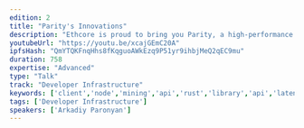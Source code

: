 ```yaml
---
edition: 2
title: "Parity's Innovations"
description: "Ethcore is proud to bring you Parity, a high-performance implementation of the Ethereum client written in Rust. Ethcore will talking about what makes Parity unique for DApp and blockchain developers. Get a brief overview of Parity’s performance and security aspects. You will learn about some of the advanced features, such as state-tree pruning, blockchain snapshotting and transaction tracing. We will also touch on private chain’s use of Parity and present a roadmap for the features to come."
youtubeUrl: "https://youtu.be/xcajGEmC20A"
ipfsHash: "QmYTQKFnqHhs8fKqguoAWkEzq9P51yr9ihbjMeQ2qEC9mu"
duration: 758
expertise: "Advanced"
type: "Talk"
track: "Developer Infrastructure"
keywords: ['client','node','mining','api','rust','library','api','latency','dapp','security','rpc','keys','pruning','tracing','sync','poa']
tags: ['Developer Infrastructure']
speakers: ['Arkadiy Paronyan']
---
```

